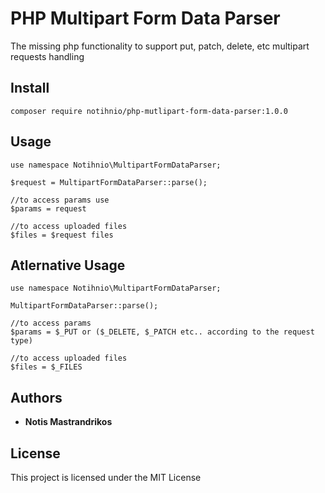 # PHP Multipart Form Data Parser

The missing php functionality to support put, patch, delete, etc multipart requests handling 

## Install

```
composer require notihnio/php-mutlipart-form-data-parser:1.0.0
```
## Usage

```
use namespace Notihnio\MultipartFormDataParser;

$request = MultipartFormDataParser::parse();

//to access params use
$params = request

//to access uploaded files
$files = $request files
```

## Atlernative Usage
```
use namespace Notihnio\MultipartFormDataParser;

MultipartFormDataParser::parse();

//to access params
$params = $_PUT or ($_DELETE, $_PATCH etc.. according to the request type)

//to access uploaded files
$files = $_FILES
```

## Authors

* **Notis Mastrandrikos**

## License

This project is licensed under the MIT License
